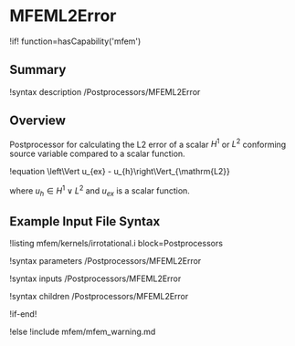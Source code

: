 # MFEML2Error

!if! function=hasCapability('mfem')

## Summary

!syntax description /Postprocessors/MFEML2Error

## Overview

Postprocessor for calculating the L2 error of a scalar $H^1$ or $L^2$
conforming source variable compared to a scalar function.

!equation
\left\Vert u_{ex} - u_{h}\right\Vert_{\mathrm{L2}}

where $u_{h} \in H^1 \lor L^2$ and $u_{ex}$ is a scalar function.

## Example Input File Syntax

!listing mfem/kernels/irrotational.i block=Postprocessors

!syntax parameters /Postprocessors/MFEML2Error

!syntax inputs /Postprocessors/MFEML2Error

!syntax children /Postprocessors/MFEML2Error

!if-end!

!else
!include mfem/mfem_warning.md
